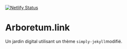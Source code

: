 [![Netlify Status](https://api.netlify.com/api/v1/badges/619b7512-ab51-4b58-933d-166fe038d780/deploy-status)](https://app.netlify.com/sites/kind-swanson-c951fb/deploys)

# Arboretum.link

Un jardin digital utilisant un thème `simply-jekyll`modifié.
